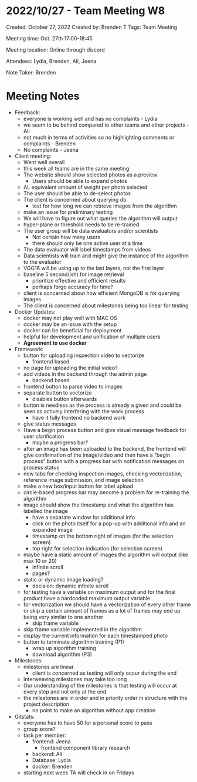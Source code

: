 # 2022/10/27 - Team Meeting W8

Created: October 27, 2022
Created by: Brenden T
Tags: Team Meeting

Meeting time: Oct. 27th 17:00-18:45

Meeting location: Online through discord

Attendees: Lydia, Brenden, Ali, Jeena

Note Taker: Brenden

# Meeting Notes

- Feedback:
    - everyone is working well and has no complaints - Lydia
    - we seem to be behind compared to other teams and other projects - Ali
    - not much in terms of activities so no highlighting comments or complaints - Brenden
    - No complaints - Jeena
- Client meeting:
    - Went well overall
    - this week all teams are in the same meeting
    - The website should show selected photos as a preview
        - Users should be able to expand photos
    - AL equivalent amount of weight per photo selected
    - The user should be able to de-select photos
    - The client is concerned about querying db
        - test for how long we can retrieve images from the algorithm
    - make an issue for preliminary testing
    - We will have to figure out what queries the algorithm will output
    - hyper-plane or threshold needs to be re-trained
    - The user group will be data evaluators and/or scientists
        - Not certain how many users
        - there should only be one active user at a time
    - The data evaluator will label timestamps from videos
    - Data scientists will train and might give the instance of the algorithm to the evaluator
    - VGG16 will be using up to the last layers, not the first layer
    - baseline 5 second(ish) for image retrieval
        - prioritize effective and efficient results
        - perhaps forgo accuracy for time?
    - client is concerned about how efficient MongoDB is for querying images
    - The client is concerned about milestones being too linear for testing
- Docker Updates:
    - docker may not play well with MAC OS
    - docker may be an issue with the setup
    - docker can be beneficial for deployment
    - helpful for development and unification of multiple users
    - **Agreement to use docker**
- Framework:
    - button for uploading inspection video to vectorize
        - frontend based
    - no page for uploading the initial video?
    - add videos in the backend through the admin page
        - backend based
    - frontend button to parse video to images
    - separate button to vectorize
        - disables button afterwards
    - button is needless as the process is already a given and could be seen as actively interfering with the work process
        - have it fully frontend no backend work
    - give status messages
    - Have a begin process button and give visual message feedback for user clarification
        - maybe a progress bar?
    - after an image has been uploaded to the backend, the frontend will give confirmation of the image/video and then have a “begin process” button with a progress bar with notification messages on process status
    - new tabs for checking inspection images, checking vectorization, reference image submission, and image selection
    - make a new box/input button for label upload
    - circle-based progress bar may become a problem for re-training the algorithm
    - image should show the timestamp and what the algorithm has labelled the image
        - have a separate window for additional info
        - click on the photo itself for a pop-up with additional info and an expanded image
        - timestamp on the bottom right of images (for the selection screen)
        - top right for selection indication (for selection screen)
    - maybe have a static amount of images the algorithm will output (like max 10 or 20)
        - infinite scroll
        - pages?
    - static or dynamic image loading?
        - decision: dynamic infinite scroll
    - for testing have a variable on maximum output and for the final product have a hardcoded maximum output variable
    - for vectorization we should have a vectorization of every other frame or skip a certain amount of frames as a lot of frames may end up being very similar to one another
        - skip frame variable
    - skip frame variable implemented in the algorithm
    - display the current information for each timestamped photo
    - button to terminate algorithm training (P1)
        - wrap up algorithm training
        - download algorithm (P3)
- Milestones:
    - milestones are linear
        - client is concerned as testing will only occur during the end
    - interweaving milestones may take too long
    - Our understanding of the milestones is that testing will occur at every step and not only at the end
    - the milestones are in order and in priority order in structure with the project description
        - no point to make an algorithm without app creation
- Gitstats:
    - everyone has to have 50 for a personal score to pass
    - group score?
    - task per member:
        - frontend: Jeena
            - frontend component library research
        - backend: Ali
        - Database: Lydia
        - docker: Brenden
    - starting next week TA will check in on Fridays